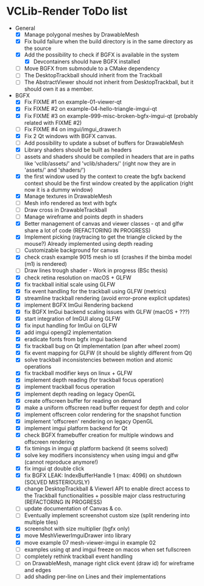 # VCLib-Render ToDo list

- General
  - [X] Manage polygonal meshes by DrawableMesh
  - [X] Fix build failure when the build directory is in the same directory as the source
  - [X] Add the possibility to check if BGFX is available in the system
    - [X] Devcontainers should have BGFX installed
  - [ ] Move BGFX from submodule to a CMake dependency
  - [ ] The DesktopTrackball should inherit from the Trackball
  - [ ] The AbstractViewer should not inherit from DesktopTrackball, but it should own it as a member.
- BGFX
  - [X] Fix FIXME #1 on example-01-viewer-qt
  - [X] Fix FIXME #2 on example-04-hello-triangle-imgui-qt
  - [X] Fix FIXME #3 on example-999-misc-broken-bgfx-imgui-qt (probably related with FIXME #2)
  - [ ] Fix FIXME #4 on imgui/imgui_drawer.h
  - [X] Fix 2 Qt windows with BGFX canvas.
  - [ ] Add possibility to update a subset of buffers for DrawableMesh
  - [X] Library shaders should be built as headers
  - [ ] assets and shaders should be compiled in headers that are in paths like
    'vclib/assets/' and 'vclib/shaders/' (right now they are in 'assets/' and 'shaders/')
  - [X] the first window used by the context to create the bgfx backend context should be
    the first window created by the application (right now it is a dummy window)
  - [X] Manage textures in DrawableMesh
  - [ ] Mesh info rendered as text with bgfx
  - [ ] Draw cross in DrawableTrackball
  - [ ] Manage wireframe and points depth in shaders
  - [X] Better management of canvas and viewer classes - qt and glfw share a lot of code (REFACTORING IN PROGRESS)
  - [X] Implement picking (raytracing to get the triangle clicked by the mouse?) Already implemented using depth reading
  - [ ] Customizable background for canvas
  - [X] check crash example 9015 mesh io stl (crashes if the bimba model (m1) is rendered)
  - [ ] Draw lines trough shader - Work in progress (BSc thesis)
  - [X] check retina resolution on macOS + GLFW
  - [X] fix trackball initial scale using GLFW
  - [X] fix event handling for the trackball using GLFW (metrics)
  - [X] streamline trackball rendering (avoid error-prone explicit updates)
  - [X] implement BGFX ImGui Rendering backend
  - [X] fix BGFX ImGui backend scaling issues with GLFW (macOS + ???)
  - [X] start integration of ImGUI along GLFW
  - [X] fix input handling for ImGui on GLFW
  - [X] add imgui opengl2 implementation
  - [X] eradicate fonts from bgfx imgui backend
  - [X] fix trackball bug on Qt implementation (pan after wheel zoom)
  - [X] fix event mapping for GLFW (it should be slightly different from Qt)
  - [X] solve trackball inconsistencies between motion and atomic operations
  - [X] fix trackball modifier keys on linux + GLFW
  - [X] implement depth reading (for trackball focus operation)
  - [X] implement trackball focus operation
  - [X] implement depth reading on legacy OpenGL
  - [X] create offscreen buffer for reading on demand
  - [X] make a uniform offscreen read buffer request for depth and color
  - [X] implement offscreen color rendering for the snapshot function
  - [X] implement 'offscreen' rendering on legacy OpenGL
  - [X] implement imgui platform backend for Qt
  - [X] check BGFX framebuffer creation for multiple windows and offscreen rendering
  - [X] fix timings in imgui qt platform backend (it seems solved)
  - [X] solve key modifiers inconsistency when using imgui and glfw (cannot reproduce anymore!)
  - [X] fix imgui qt double click
  - [X] fix BGFX LEAK: IndexBufferHandle 1 (max: 4096) on shutdown (SOLVED MISTERIOUSLY)
  - [X] change DesktopTrackball & ViewerI API to enable direct access to the Trackball functionalities + possible major class restructuring (REFACTORING IN PROGRESS)
  - [ ] update documentation of Canvas & co.
  - [ ] Eventually implement screenshot custom size (split rendering into multiple tiles)
  - [X] screenshot with size multiplier (bgfx only)
  - [X] move MeshViewerImguiDrawer into library
  - [X] move example 07 mesh-viewer-imgui in example 02
  - [ ] examples using qt and imgui freeze on macos when set fullscreen
  - [ ] completely rethink trackball event handling
  - [ ] on DrawableMesh, manage right click event (draw id) for wireframe and edges
  - [ ] add shading per-line on Lines and their implementations
